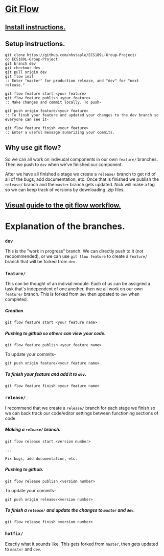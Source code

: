 # [Git Flow](https://github.com/nvie/gitflow) #

## [Install instructions.](https://github.com/nvie/gitflow/wiki/Installation]) ##

## Setup instructions. ##
```
git clone https://github.com/nhstaple/ECS189L-Group-Project/
cd ECS189L-Group-Project
git branch dev
git checkout dev
git pull origin dev
git flow init
:: Enter "master" for production release, and "dev" for "next release."
```
```
git flow feature start <your feature>
git flow feature publish <your feature>
:: Make changes and commit locally. To push-
```
```
git push origin feature/<your feature>
:: To finsh your feature and updated your changes to the dev branch so everyone can see it-
```
```
git flow feature finish <your feature>
:: Enter a useful message sumarizing your commits.
```

## Why use git flow? ##

So we can all work on indivudal components in our own `feature/` branches. Then we push to `dev` when we've finished our component.

After we have all finished a stage we create a `release/` branch to get rid of all of the bugs, add documentation, etc. Once that is finished we publish the `release/` branch and the `master` branch gets updated. Nick will make a tag so we can keep track of versions by downloading .zip files.

## [Visual guide to the git flow workflow.](https://danielkummer.github.io/git-flow-cheatsheet/) ##

# Explanation of the branches. #

### `dev` ###
This is the "work in progress" branch. We can directly push to it (not recoommended), or we can use `git flow feature` to create a `feature/` branch that will be forked from `dev.`

### `feature/` ###
This can be thought of an indivial module. Each of us can be assigned a task that's independent of one another, then we all work on our own `feature/` branch. This is forked from `dev` then updated to `dev` when completed.

##### Creation #####
`git flow feature start <your feature name>`

##### Pushing to github so others can view your code. #####
`git flow feature publish <your feature name>`

To update your commits-

`git push origin feature/<your feature name>`

##### To finish your feature and add it to `dev`. #####
`git flow feature finish <your feature name>`

### `release/` ###
I recommend that we create a `release/` branch for each stage we finish so we can back track our code/editor settings between functioning sections of code.

##### Making a `release/` branch. #####
`git flow release start <version number>`

`...`

`Fix bugs, add documentation, etc.`

##### Pushing to github. #####
`git flow release publish <version number>`

To update your commits-

`git push origin release/<version number>`

##### To finish a `release/` and update the changes to `master` and `dev`. #####
`git flow release finish <version number>`

### `hotfix/` ###
Exactly what it sounds like. This gets forked from `master`, then gets updated to `master` and `dev`.
